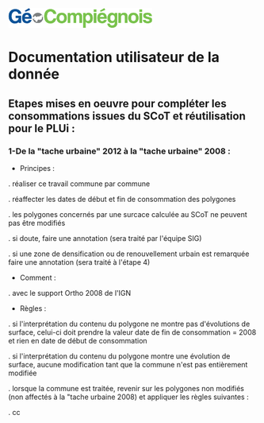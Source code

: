 ![picto](/doc/img/Logo_web-GeoCompiegnois.png)

# Documentation utilisateur de la donnée #

## Etapes mises en oeuvre pour compléter les consommations issues du SCoT et réutilisation pour le PLUi :

### 1-De la "tache urbaine" 2012 à la "tache urbaine" 2008 :

* Principes : 

. réaliser ce travail commune par commune 

. réaffecter les dates de début et fin de consommation des polygones 

. les polygones concernés par une surcace calculée au SCoT ne peuvent pas être modifiés

. si doute, faire une annotation (sera traité par l'équipe SIG)

. si une zone de densification ou de renouvellement urbain est remarquée faire une annotation (sera traité à l'étape 4)

* Comment : 

 . avec le support Ortho 2008 de l'IGN

* Règles : 

. si l'interprétation du contenu du polygone ne montre pas d'évolutions de surface, celui-ci doit prendre la valeur date de fin de consommation = 2008 et rien en date de début de consommation

. si l'interprétation du contenu du polygone montre une évolution de surface, aucune modification tant que la commune n'est pas entièrement modifiée

. lorsque la commune est traitée, revenir sur les polygones non modifiés (non affectés à la "tache urbaine 2008) et appliquer les règles suivantes :

. cc




